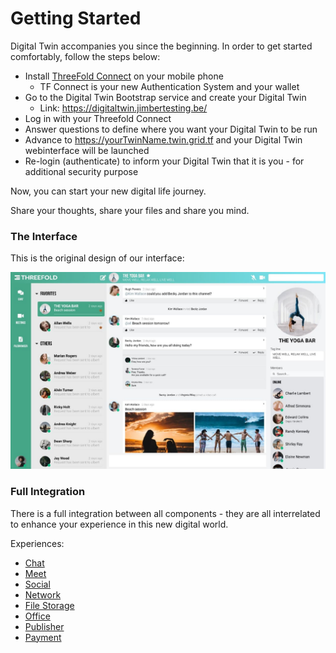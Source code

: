 # Getting Started

Digital Twin accompanies you since the beginning. In order to get started comfortably, follow the steps below: 

- Install [ThreeFold Connect](threefold:threefold_connect) on your mobile phone
  - TF Connect is your new Authentication System and your wallet
- Go to the Digital Twin Bootstrap service and create your Digital Twin
  - Link: https://digitaltwin.jimbertesting.be/
- Log in with your Threefold Connect
- Answer questions to define where you want your Digital Twin to be run
- Advance to https://yourTwinName.twin.grid.tf and your Digital Twin webinterface will be launched
- Re-login (authenticate) to inform your Digital Twin that it is you - for additional security purpose

Now, you can start your new digital life journey. 

Share your thoughts, share your files and share you mind.

### The Interface

This is the original design of our interface:

![](img/interface.jpg)


### Full Integration

There is a full integration between all components - they are all interrelated to enhance your experience in this new digital world. 

Experiences:
- [Chat](twin_chat)
- [Meet](meet)
- [Social](social_experience)
- [Network](network_experience)
- [File Storage](aydo)
- [Office](twin_office)
- [Publisher](threefold:publisher) 
- [Payment](payment)